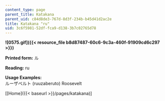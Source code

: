 ```yaml
---
content_type: page
parent_title: Katakana
parent_uid: c84d8de3-767d-8d3f-234b-b45d41d2ac2e
title: Katakana "ru"
uid: 3c6f5981-52df-fca9-d138-3b7c02765d78
---
```


**![0575.gif]({{< resource_file b8d87487-60c6-9c3a-460f-91909cd6c297 >}})**

**Printed form:** ル

**Reading:** ru

**Usage Examples:**  
ルーザベルト (ruuzaberuto) Roosevelt

\[[Home]({{< baseurl >}}/pages/katakana)\]
